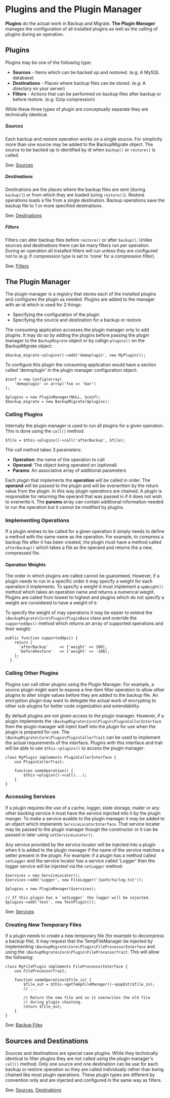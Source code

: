 # Plugins and the Plugin Manager

**Plugins** do the actual work in Backup and Migrate. **The Plugin Manager** manages the configuration of all installed plugins as well as the calling of plugins during an operation.

## Plugins ##

Plugins may be one of the following type:

* **Sources** - Items which can be backed up and restored. (e.g: A MySQL database)
* **Destinations** - Places where backup files can be stored. (e.g: A directory on your server)
* **Filters** - Actions that can be performed on backup files after backup or before restore. (e.g: Gzip compression)

While these three types of plugin are conceptually separate they are technically identical.

##### Sources #####
Each backup and restore operation works on a single source. For simplicity more than one source may be added to the BackupMigrate object. The source to be backed up is identified by id when `backup()` or `restore()` is called.

See: [Sources](https://github.com/backupmigrate/backup_migrate_core/tree/master/src/Source)

##### Destinations #####
Destinations are the places where the backup files are sent (during `backup()`) or from which they are loaded (uring `restore()`). Restore operations loads a file from a single destination. Backup operations save the backup file to 1 or more specified destinations.

See: [Destinations](https://github.com/backupmigrate/backup_migrate_core/tree/master/src/Destination)

##### Filters #####
Filters can alter backup files before `restore()` or after `backup()`. Unlike sources and destinations there can be many filters run per operation. During an operation all installed filters will run unless they are configured not to (e.g: if compression type is set to 'none' for a compression filter).

See: [Filters](https://github.com/backupmigrate/backup_migrate_core/tree/master/src/Filter)

## The Plugin Manager ##

The plugin manager is a registry that stores each of the installed plugins and configures the plugin as needed. Plugins are added to the manager with an id which is used for 2 things:

* Specifying the configuration of the plugin
* Specifying the source and destination for a backup or restore

The consuming application accesses the plugin manager only to add plugins. It may do so by adding the plugins before passing the plugin manager to the `BackupMigrate` object or by callign `plugins()` on the BackupMigrate object:

	$backup_migrate->plugins()->add('demoplugin', new MyPlugin());
	
To configure this plugin the consuming application would have a section called 'demoplugin' in the plugin manager configuration object:

	$conf = new Config(array(
		'demoplugin' => array('foo => 'bar')
	);
	
	$plugins = new PluginManager(NULL, $conf);
	$backup_migrate = new BackupMigrate($plugins);
	
### Calling Plugins ###
Internally the plugin manager is used to run all plugins for a given operation. This is done using the `call()` method:

	$file = $this->plugins()->call('afterBackup', $file);
	
The call method takes 3 parameters:
	
* **Operation**: the name of the operation to call
* **Operand**: The object being operated on (optional)
* **Params**: An associative array of additional parameters

Each plugin that implements the **operation** will be called in order. The  **operand** will be passed to the plugin and will be overwritten by the return value from the plugin. In this way plugin operations are chained. A plugin is responsible for returning the operand that was passed in if it does not wish to overwrite it. The **params** array can contain additional information needed to run the operation but it cannot be modified by plugins.

### Implementing Operations ###
If a plugin wishes to be called for a given operation it simply needs to define a method with the same name as the operation. For example, to compress a backup file after it has been created, the plugin must have a method called `afterBackup()` which takes a file as the operand and returns the a new, compressed file.

#### Operation Weights ####
The order in which plugins are called cannot be guaranteed. However, if a plugin needs to run in a specific order it may specify a weight for each operation it implements. To specify a weight it must implement a `opWeight()` method which takes an operation name and returns a numerical weight. Plugins are called from lowest to highest and plugins which do not specify a weight are considered to have a weight of `0`.

To specify the weight of may operations it may be easier to extend the `\BackupMigrate\Core\Plugin\PluginBase` class and override the `supportedOps()` method which returns an array of supported operations and their weight:

	public function supportedOps() {
	    return [
	      'afterBackup'     => ['weight' => 100],
	      'beforeRestore'   => ['weight' => -100],
	    ];
	  }
	  
### Calling Other Plugins ###
Plugins can call other plugins using the Plugin Manager. For example, a source plugin might want to expose a line-item filter operation to allow other plugins to alter single values before they are added to the backup file. An encryption plugin may want to delegate the actual work of encrypting to other sub-plugins for better code organization and extendability.

By default plugins are not given access to the plugin manager. However, if a plugin implements the `\BackupMigrate\Core\Plugin\PluginCallerInterface` then the plugin manager will inject itself into the plugin for use when the plugin is prepared for use. The `\BackupMigrate\Core\Plugin\PluginCallerTrait` can be used to implement the actual requirements of the interface. Plugins with this interface and trait will be able to use `$this->plugins()` to access the plugin manager:

	class MyPlugin implements PluginCallerInterface {
		use PluginCallerTrait;
		
		function someOperation() {
			$this->plugins()->call(...);	
		}
	}

### Accessing Services ###
If a plugin requires the use of a cache, logger, state storage, mailer or any other backing service it must have the service injected into it by the plugin manger. To make a service avaible to the plugin manager it may be added to an object which implenents `ServiceLocatorInterface`. That service locater may be passed to the plugin manager though the constructor or it can be passed in later using `setServiceLocator()`.

Any service provided by the service locator will be injected into a plugin when it is added to the plugin manager if the name of the service matches a setter present in the plugin. For example: if a plugin has a method called `setLogger` and the service locator has a service called 'Logger' then the logger service will be injected via the `setLogger` method:

	$services = new ServiceLocator();
	$services->add('Logger', new FileLogger('/path/to/log.txt'));
	
	$plugins = new PluginManager($services);
	
	// If this plugin has a `setLogger` the logger will be injected.
	$plugins->add('test', new TestPlugin());

See: [Services](https://github.com/backupmigrate/backup_migrate_core/tree/master/src/Service)
	
### Creating New Temporary Files ###
If a plugin needs to create a new temporary file (for example to decompress a backup file). It may request that the TempFileManager be injected by implementing `\BackupMigrate\Core\Plugin\FileProcessorInterface` and using the `\BackupMigrate\Core\Plugin\FileProcessorTrait`. This will allow the following:

	class MyFilePlugin implements FileProcessorInterface {
		use FileProcessorTrait;

		function someOperation($file_in) {
			$file_out = $this->getTempFileManager()->popExt($file_in);
			// ...
			
			// Return the new file and so it overwrites the old file 
			// during plugin chaining.
			return $file_out;
		}
	}
		

See: [Backup Files](https://github.com/backupmigrate/backup_migrate_core/tree/master/src/File)
 
## Sources and Destinations ##
  
Sources and destinations are special case plugins. While they technically identical to filter plugins they are not called using the plugin manager's `call()` method. Only one source and one destination can be use for each backup or restore operation so they are called individually rather than being chained like most plugin operations. These plugin types are different by convention only and are injected and configured in the same way as filters.

See: [Sources](https://github.com/backupmigrate/backup_migrate_core/tree/master/src/Source), [Destinations](https://github.com/backupmigrate/backup_migrate_core/tree/master/src/Destination)
